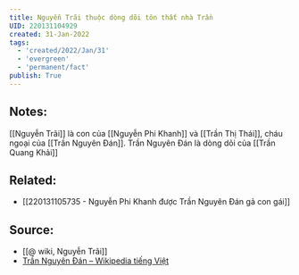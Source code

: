 ```yaml
---
title: Nguyễn Trãi thuộc dòng dõi tôn thất nhà Trần
UID: 220131104929
created: 31-Jan-2022
tags:
  - 'created/2022/Jan/31'
  - 'evergreen'
  - 'permanent/fact'
publish: True
---
```

## Notes:
[[Nguyễn Trãi]] là con của [[Nguyễn Phi Khanh]] và [[Trần Thị Thái]], cháu ngoại của [[Trần Nguyên Đán]]. Trần Nguyên Đán là dòng dõi của [[Trần Quang Khải]]

## Related:
- [[220131105735 - Nguyễn Phi Khanh được Trần Nguyên Đán gả con gái]]
## Source:
- [[@ wiki, Nguyễn Trãi]]
- [Trần Nguyên Đán – Wikipedia tiếng Việt](https://vi.wikipedia.org/wiki/Tr%E1%BA%A7n_Nguy%C3%AAn_%C4%90%C3%A1n)



